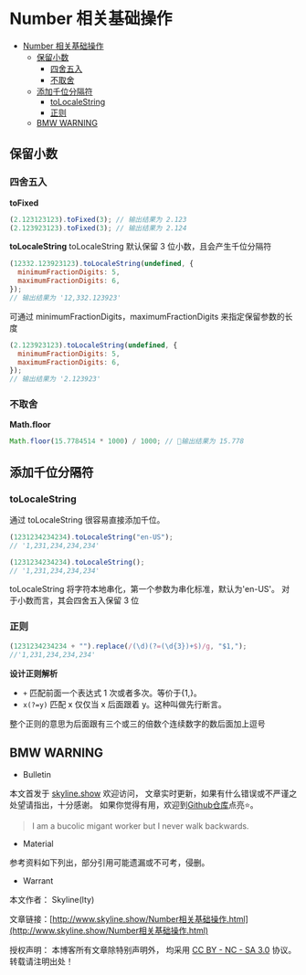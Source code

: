# Number 相关基础操作

<!-- @import "[TOC]" {cmd="toc" depthFrom=1 depthTo=6 orderedList=false} -->

<!-- code_chunk_output -->

- [Number 相关基础操作](#number-相关基础操作)
  - [保留小数](#保留小数)
    - [四舍五入](#四舍五入)
    - [不取舍](#不取舍)
  - [添加千位分隔符](#添加千位分隔符)
    - [toLocaleString](#tolocalestring)
    - [正则](#正则)
  - [BMW WARNING](#bmw-warning)

<!-- /code_chunk_output -->

## 保留小数

### 四舍五入

**toFixed**

```js
(2.123123123).toFixed(3); // 输出结果为 2.123
(2.123923123).toFixed(3); // 输出结果为 2.124
```

**toLocaleString**
toLocaleString 默认保留 3 位小数，且会产生千位分隔符

```js
(12332.123923123).toLocaleString(undefined, {
  minimumFractionDigits: 5,
  maximumFractionDigits: 6,
});
// 输出结果为 '12,332.123923'
```

可通过 minimumFractionDigits，maximumFractionDigits 来指定保留参数的长度

```js
(2.123923123).toLocaleString(undefined, {
  minimumFractionDigits: 5,
  maximumFractionDigits: 6,
});
// 输出结果为 '2.123923'
```

### 不取舍

**Math.floor**

```js
Math.floor(15.7784514 * 1000) / 1000; // 输出结果为 15.778
```

## 添加千位分隔符

### toLocaleString

通过 toLocaleString 很容易直接添加千位。

```js
(1231234234234).toLocaleString("en-US");
// '1,231,234,234,234'
```

```js
(1231234234234).toLocaleString();
// '1,231,234,234,234'
```

toLocaleString 将字符本地串化，第一个参数为串化标准，默认为'en-US'。
对于小数而言，其会四舍五入保留 3 位

### 正则

```js
(1231234234234 + "").replace(/(\d)(?=(\d{3})+$)/g, "$1,");
//'1,231,234,234,234'
```

**设计正则解析**

- `+`
  匹配前面一个表达式 1 次或者多次。等价于{1,}。
- `x(?=y)`
  匹配 x 仅仅当 x 后面跟着 y。这种叫做先行断言。

整个正则的意思为后面跟有三个或三的倍数个连续数字的数后面加上逗号

## BMW WARNING

- Bulletin

本文首发于 [skyline.show](http://www.skyline.show) 欢迎访问，
文章实时更新，如果有什么错误或不严谨之处望请指出，十分感谢。
如果你觉得有用，欢迎到[Github仓库](https://github.com/skylinety/Blog)点亮⭐️。

> I am a bucolic migant worker but I never walk backwards.

- Material

参考资料如下列出，部分引用可能遗漏或不可考，侵删。

>  

- Warrant

本文作者： Skyline(lty)

文章链接：[http://www.skyline.show/Number相关基础操作.html](http://www.skyline.show/Number相关基础操作.html)

授权声明： 本博客所有文章除特别声明外， 均采用 [CC BY - NC - SA 3.0](https://creativecommons.org/licenses/by-nc-sa/3.0/deed.zh) 协议。 转载请注明出处！
